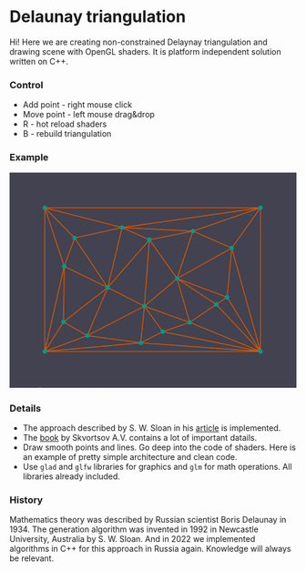 # Delaunay triangulation
Hi! Here we are creating non-constrained Delaynay triangulation and drawing scene with OpenGL shaders. It is  platform independent solution written on C++.

### Control
* Add point - right mouse click     
* Move point - left mouse drag&drop
* R - hot reload shaders
* B - rebuild triangulation

### Example
![Screen](./data/images/screen.png)


### Details
* The approach described by S. W. Sloan in his [article](./data/articles/A-fast-algortithm-for-generating-constrained-Delaunay-triangulations.pdf) is implemented.
* The [book](.data/articles/SkvortsovAV-DT.pdf) by Skvortsov A.V. contains a lot of important datails.
* Draw smooth points and lines. Go deep into the code of shaders. Here is an example of pretty simple architecture and clean code.
* Use `glad` and `glfw` libraries for graphics and `glm` for math operations. All libraries already included.


### History
Mathematics theory was described by Russian scientist Boris Delaunay in 1934. The generation algorithm was invented in 1992 in Newcastle University, Australia by S. W. Sloan. And in 2022 we implemented algorithms in C++ for this approach in Russia again. Knowledge will always be relevant.



